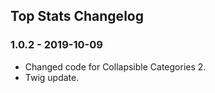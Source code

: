 ## Top Stats Changelog

### 1.0.2 - 2019-10-09

- Changed code for Collapsible Categories 2.
- Twig update.

